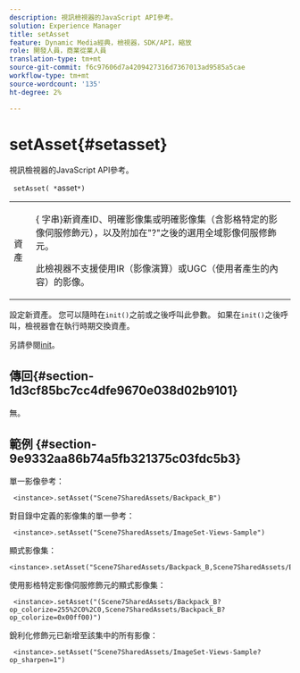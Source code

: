 ```yaml
---
description: 視訊檢視器的JavaScript API參考。
solution: Experience Manager
title: setAsset
feature: Dynamic Media經典，檢視器，SDK/API，縮放
role: 開發人員，商業從業人員
translation-type: tm+mt
source-git-commit: f6c97606d7a4209427316d7367013ad9585a5cae
workflow-type: tm+mt
source-wordcount: '135'
ht-degree: 2%

---
```



# setAsset{#setasset}

視訊檢視器的JavaScript API參考。

` setAsset( *`asset`*)`

<table id="table_896DFF34A68A403DB93A6D597461A573"> 
 <tbody> 
  <tr> 
   <td colname="col1"> <p> <span class="codeph"> <span class="varname"> 資產  </span> </span> </p> </td> 
   <td colname="col2"> <p>{ <span class="codeph">字串</span>}新資產ID、明確影像集或明確影像集（含影格特定的影像伺服修飾元），以及附加在"?"之後的選用全域影像伺服修飾元。 </p> <p> 此檢視器不支援使用IR（影像演算）或UGC（使用者產生的內容）的影像。 </p> </td> 
  </tr> 
 </tbody> 
</table>

設定新資產。 您可以隨時在`init()`之前或之後呼叫此參數。 如果在`init()`之後呼叫，檢視器會在執行時期交換資產。

另請參閱[init](../../../c-html5-s7-aem-asset-viewers/c-html5-20-zoom-viewer-about/c-html5-20-zoom-viewer-javascriptapiref/r-html5-zoom-viewer-20-javascriptapiref-init.md#reference-aee94dd92a28410784f7a1792e28683b)。

## 傳回{#section-1d3cf85bc7cc4dfe9670e038d02b9101}

無。

## 範例 {#section-9e9332aa86b74a5fb321375c03fdc5b3}

單一影像參考：

```
 <instance>.setAsset("Scene7SharedAssets/Backpack_B")
```

對目錄中定義的影像集的單一參考：

```
 <instance>.setAsset("Scene7SharedAssets/ImageSet-Views-Sample")
```

顯式影像集：

```
<instance>.setAsset("Scene7SharedAssets/Backpack_B,Scene7SharedAssets/Backpack_C")
```

使用影格特定影像伺服修飾元的顯式影像集：

```
 <instance>.setAsset("(Scene7SharedAssets/Backpack_B?op_colorize=255%2C0%2C0,Scene7SharedAssets/Backpack_B?op_colorize=0x00ff00)")
```

銳利化修飾元已新增至該集中的所有影像：

```
 <instance>.setAsset("Scene7SharedAssets/ImageSet-Views-Sample?op_sharpen=1")
```

